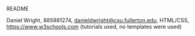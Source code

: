 README

Daniel Wright, 885981274,  danieldwright@csu.fullerton.edu, HTML/CSS, https://www.w3schools.com (tutorials used, no templates were used)
